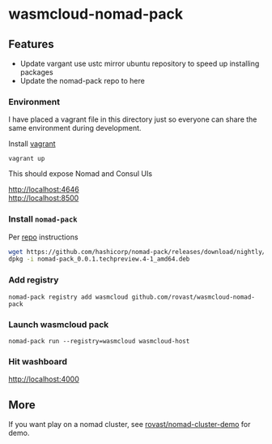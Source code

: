 # wasmcloud-nomad-pack

## Features

- Update vargant use ustc mirror ubuntu repository to speed up installing packages
- Update the nomad-pack repo to here

### Environment

I have placed a vagrant file in this directory just so everyone can share the 
same environment during development.  

Install [vagrant](https://github.com/hashicorp/vagrant#quick-start)

`vagrant up`

This should expose Nomad and Consul UIs

[http://localhost:4646](http://localhost:4646)   
[http://localhost:8500](http://localhost:8500)

### Install `nomad-pack`

Per [repo](https://github.com/hashicorp/nomad-pack) instructions

```bash
wget https://github.com/hashicorp/nomad-pack/releases/download/nightly/nomad-pack_0.0.1.techpreview.4-1_amd64.deb
dpkg -i nomad-pack_0.0.1.techpreview.4-1_amd64.deb
```

### Add registry

`nomad-pack registry add wasmcloud github.com/rovast/wasmcloud-nomad-pack`

### Launch wasmcloud pack

`nomad-pack run --registry=wasmcloud wasmcloud-host`

### Hit washboard

[http://localhost:4000](http://localhost:4000)

## More

If you want play on a nomad cluster, see [rovast/nomad-cluster-demo](https://github.com/rovast/nomad-cluster-demo) for demo.
